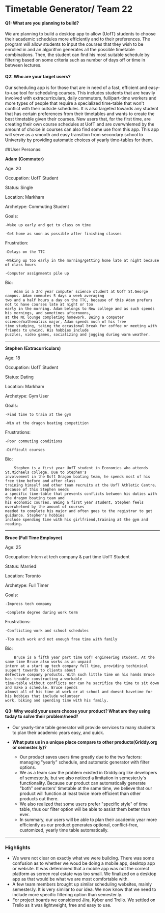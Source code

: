 ﻿# Timetable Generator/ Team 22

#### Q1: What are you planning to build?

We are planning to build a desktop app to allow (UofT) students to choose their academic schedules more efficiently and to their preferences. The program will allow students to input the courses that they wish to be enrolled in and an algorithm generates all the possible timetable combinations. Then, the student can find his most suitable schedule by filtering based on some criteria such as number of days off or time in between lectures.


#### Q2: Who are your target users?

Our scheduling app is for those that are in need of a fast, efficient and easy-to-use tool for scheduling courses.  This includes
students that are heavily involved with extracurriculars, daily commuters, full/part-time workers and more types of people that require
a specialized time-table that won't conflict with their outside schedules. It is also targeted towards any student that has certain preferences from their timetables and wants to create the best timetable given their courses.  New users that, for the first time, are creating their own course schedules at UofT and are overwhlemed by the amount of choice in courses can also find some use from this app.  This app will serve as a smooth and easy transition from secondary school to University by providing automatic choices of yearly time-tables for them.

##User Personas:

**Adam (Commuter)**

Age: 20

Occupation: UofT Student

Status: Single

Location: Markham

Archetype: Commuting Student

Goals: 	

	-Wake up early and get to class on time

	-Get home as soon as possible after finishing classes

Frustration: 

	-Delays on the TTC
	
	-Waking up too early in the morning/getting home late at night because of class hours
	
	-Computer assignments pile up

Bio:

		Adam is a 3rd year computer science student at UofT St.George campus. Adam commutes 5 days a week averaging
  	two and a half hours a day on the TTC, because of this Adam prefers not to have courses late at night or too
	early in the morning. Adam belongs to New college and as such spends his mornings, and sometimes afternoons,
	at the NC lounge completing homework. Being a computer science/mathematics major, Adam spends much of his free
	time studying, taking the occasional break for coffee or meeting with friends to unwind. His hobbies include
	puzzles, video games, socializing and jogging during warm weather.

__________________________________________________________________________________________________________________

**Stephen (Extracurriculars)**

Age: 18

Occupation: UofT Student

Status: Dating

Location: Markham

Archetype: Gym User

Goals:	

	-Find time to train at the gym
	
	-Win at the dragon boating competition

Frustrations:	

	-Poor commuting conditions
	
	-Difficult courses

Bio:

		Stephen is a first year UofT student in Economics who attends St.Michaels college. Due to Stephen's
	involvement in the Uoft Dragon boating team, he spends most of his free time before and after class
	training himself and other team recruits at the UofT Athletic Centre. Because of this Stephen needs
	a specific time-table that prevents conflicts between his duties with the dragon boating team and
	his economic courses. Being a first year student, Stephen feels overwhelmed by the amount of courses
	needed to complete his major and often goes to the registrar to get guidance. Stephen's hobbies
	include spending time with his girlfriend,training at the gym and reading.

______________________________________________________________________________________________________________

**Bruce (Full Time Employee)**

Age: 25

Occupation: Intern at tech company & part time UofT Student

Status: Married

Location: Toronto

Archetype: Full Timer

Goals:	

	-Impress tech company

	-Complete degree during work term

Frustrations:	

	-Conflicting work and school schedules
	
	-Too much work and not enough free time with family

Bio:

		Bruce is a fifth year part time UofT engineering student. At the same time Bruce also works as an unpaid
	intern at a start up tech company full time, providing techinical support towards to clients about
	defective company products. With such little time on his hands Bruce has trouble constructing a workable
	time-table without conflicts nor can he sacrifice the time to sit down and make a schedule. Bruce spends
	almost all of his time at work or at school and doesnt havetime for his hobbies that include volunteer
	work, biking and spending time with his family.


#### Q3: Why would your users choose your product? What are they using today to solve their problem/need?

* Our yearly-time table generator will provide services to many students to plan their academic years easy, and quick.

* **What puts us in a unique place compare to other products(Griddy.org or semester.ly)?**
  * Our product saves users time greatly due to the two factors: managing "yearly" schedule, and automatic generator with filter options.
  * We as a team saw the problem existed in Griddy.org like developers of semester.ly, but we also noticed a limitation in semester.ly's functionality.  Because our product can automatically generate "both" semesters' timetable at the same time, we believe that our product will function at least twice more efficient than other products out there.
  * We also realized that some users prefer "specific style" of time table, thus our filter option will be able to assist them better than ever.
  * In summary, our users will be able to plan their academic year more efficiently as our product generates optional, conflict-free, customized, yearly time table automatically.


----

### Highlights

* We were not clear on exactly what we were building. There was some confusion as to whether we woud be doing a mobile app, desktop app or website. It was determined that a mobile app was not the correct platform as screen real estate was too small. We finalized on a desktop app as that would be what we are most comfortable with.
* A few team members brought up similar scheduling websites, mainly semester.ly. It is very similar to our idea. We now know that we need to include more specific filtering option than semester.ly.
* For project boards we considered Jira, Kyber and Trello. We settled on Trello as it was lightweight, free and easy to use.
